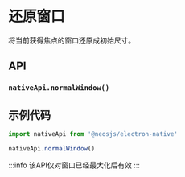 # 还原窗口 <BadgeTip text="renderer" type="green"></BadgeTip>

将当前获得焦点的窗口还原成初始尺寸。

## API
### `nativeApi.normalWindow()`
### 

## 示例代码
```js
import nativeApi from '@neosjs/electron-native'

nativeApi.normalWindow()
```
:::info
该API仅对窗口已经最大化后有效
:::
